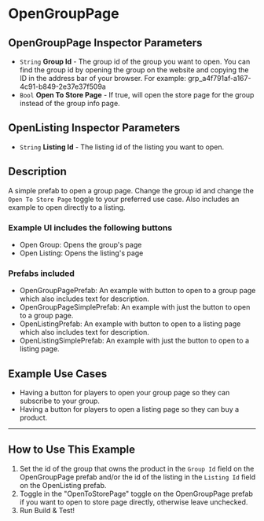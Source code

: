 # OpenGroupPage

## OpenGroupPage Inspector Parameters
* `String` **Group Id** - The group id of the group you want to open. You can find the group id by opening the group on the website and copying the ID in the address bar of your browser. For example: grp_a4f791af-a167-4c91-b849-2e37e37f509a
* `Bool` **Open To Store Page** - If true, will open the store page for the group instead of the group info page.

## OpenListing Inspector Parameters
* `String` **Listing Id** - The listing id of the listing you want to open.


## Description
A simple prefab to open a group page. Change the group id and change the `Open To Store Page` toggle to your preferred use case.
Also includes an example to open directly to a listing.

### Example UI includes the following buttons
* Open Group: Opens the group's page
* Open Listing: Opens the listing's page

### Prefabs included
* OpenGroupPagePrefab: An example with button to open to a group page which also includes text for description.
* OpenGroupPageSimplePrefab: An example with just the button to open to a group page.
* OpenListingPrefab: An example with button to open to a listing page which also includes text for description.
* OpenListingSimplePrefab: An example with just the button to open to a listing page.

## Example Use Cases
* Having a button for players to open your group page so they can subscribe to your group.
* Having a button for players to open a listing page so they can buy a product.

---
## How to Use This Example
1. Set the id of the group that owns the product in the `Group Id` field on the OpenGroupPage prefab and/or the id of the listing in the `Listing Id` field on the OpenListing prefab.
2. Toggle in the "OpenToStorePage" toggle on the OpenGroupPage prefab if you want to open to store page directly, otherwise leave unchecked.
3. Run Build & Test!